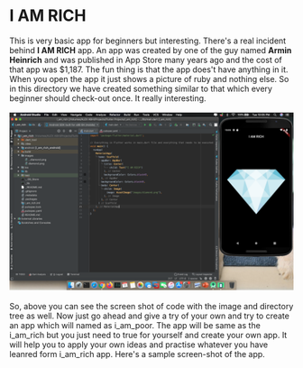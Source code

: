 # I AM RICH
This is very basic app for beginners but interesting. There's a real incident behind <b>I AM RICH</b> app. An app was created by one of the guy named <b>Armin Heinrich</b> and was published in App Store many years ago and the cost of that app was $1,187. The fun thing is that the app does't have anything in it. When you open the app it just shows a picture of ruby and nothing else. So in this directory we have created something similar to that which every beginner should check-out once. It really interesting.<br><br>
![](images/SS.png)
<br><br>
So, above you can see the screen shot of code with the image and directory tree as well. Now just go ahead and give a try of your own and try to create an app which will named as i_am_poor. The app will be same as the i_am_rich but you just need to true for yourself and create your own app. It will help you to apply your own ideas and practise whatever you have leanred form i_am_rich app. Here's a sample screen-shot of the app.
<img src="">
